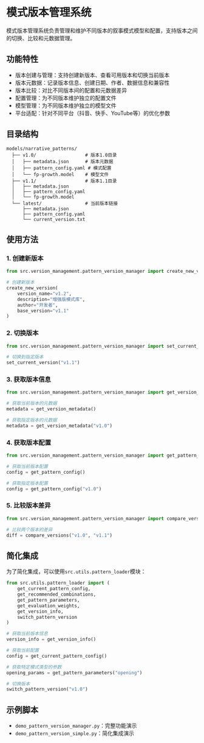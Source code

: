 # 模式版本管理系统

模式版本管理系统负责管理和维护不同版本的叙事模式模型和配置，支持版本之间的切换、比较和元数据管理。

## 功能特性

- 版本创建与管理：支持创建新版本、查看可用版本和切换当前版本
- 版本元数据：记录版本信息、创建日期、作者、数据信息和兼容性
- 版本比较：对比不同版本间的配置和元数据差异
- 配置管理：为不同版本维护独立的配置文件
- 模型管理：为不同版本维护独立的模型文件
- 平台适配：针对不同平台（抖音、快手、YouTube等）的优化参数

## 目录结构

```
models/narrative_patterns/
  ├── v1.0/                  # 版本1.0目录
  │   ├── metadata.json      # 版本元数据
  │   ├── pattern_config.yaml # 模式配置
  │   └── fp-growth.model    # 模型文件
  ├── v1.1/                  # 版本1.1目录
  │   ├── metadata.json 
  │   ├── pattern_config.yaml
  │   └── fp-growth.model
  └── latest/                # 当前版本链接
      ├── metadata.json
      ├── pattern_config.yaml
      └── current_version.txt
```

## 使用方法

### 1. 创建新版本

```python
from src.version_management.pattern_version_manager import create_new_version

# 创建新版本
create_new_version(
    version_name="v1.2", 
    description="增强版模式库", 
    author="开发者", 
    base_version="v1.1"
)
```

### 2. 切换版本

```python
from src.version_management.pattern_version_manager import set_current_version

# 切换到指定版本
set_current_version("v1.1")
```

### 3. 获取版本信息

```python
from src.version_management.pattern_version_manager import get_version_metadata

# 获取当前版本的元数据
metadata = get_version_metadata()

# 获取指定版本的元数据
metadata = get_version_metadata("v1.0")
```

### 4. 获取版本配置

```python
from src.version_management.pattern_version_manager import get_pattern_config

# 获取当前版本配置
config = get_pattern_config()

# 获取指定版本配置
config = get_pattern_config("v1.0")
```

### 5. 比较版本差异

```python
from src.version_management.pattern_version_manager import compare_versions

# 比较两个版本的差异
diff = compare_versions("v1.0", "v1.1")
```

## 简化集成

为了简化集成，可以使用`src.utils.pattern_loader`模块：

```python
from src.utils.pattern_loader import (
    get_current_pattern_config,
    get_recommended_combinations,
    get_pattern_parameters,
    get_evaluation_weights,
    get_version_info,
    switch_pattern_version
)

# 获取当前版本信息
version_info = get_version_info()

# 获取当前配置
config = get_current_pattern_config()

# 获取特定模式类型的参数
opening_params = get_pattern_parameters("opening")

# 切换版本
switch_pattern_version("v1.0")
```

## 示例脚本

- `demo_pattern_version_manager.py`：完整功能演示
- `demo_pattern_version_simple.py`：简化集成演示 